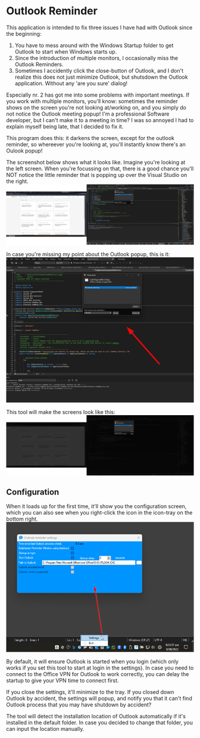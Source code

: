 # Outlook Reminder

This application is intended to fix three issues I have had with Outlook since the beginning: 

1. You have to mess around with the Windows Startup folder to get Outlook to start when Windows starts up.
2. Since the introduction of multiple monitors, I occasionally miss the Outlook Reminders.
3. Sometimes I accidently click the close-button of Outlook, and I don't realize this does not just minimize Outlook, but shutsdown the Outlook application. Without any 'are you sure' dialog!

Especially nr. 2 has got me into some problems with important meetings. If you work with multiple monitors, you'll know: sometimes the reminder shows on the screen you're not looking at/working on, and you simply do not notice the Outlook meeting popup! I'm a professional Software developer, but I can't make it to a meeting in time? I was so annoyed I had to explain myself being late, that I decided to fix it.

This program does this: it darkens the screen, except for the outlook reminder, so whereever you're looking at, you'll instantly know there's an Oulook popup!

The screenshot below shows what it looks like. Imagine you're looking at the left screen. When you're focussing on that, there is a good chance you'll NOT notice the little reminder that is popping up over the Visual Studio on the right.
![](./docs/all_screens_normal.png)

In case you're missing my point about the Outlook popup, this is it:
![](./docs/zoomed-in.png)

This tool will make the screens look like this:
![](./docs/all_screens_blacked.png)

## Configuration

When it loads up for the first time, it'll show you the configuration screen, which you can also see when you right-click the icon in the icon-tray on the bottom right.
![](./docs/settings.png)


By default, it will ensure Outlook is started when you login (which only works if you set this tool to start at login in the settings). In case you need to connect to the Office VPN for Outlook to work correctly, you can delay the startup to give your VPN time to connect first.

If you close the settings, it'll minimize to the tray. If you closed down Outlook by accident, the settings will popup, and notify you that it can't find Outlook process that you may have shutdown by accident?

The tool will detect the installation location of Outlook automatically if it's installed in the default folder. In case you decided to change that folder, you can input the location manually.


